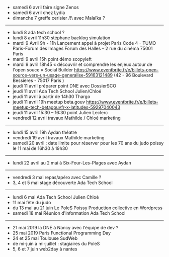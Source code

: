 - samedi 6 avril faire signe Zenos
- samedi 6 avril chez Lydia
- dimanche 7 greffe cerisier /!\ avec Malaïka ?
---
- lundi 8 ada tech school ?
- lundi 8 avril 11h30 stéphane backlog simulation
- mardi 9 Avril 9h - 11h Lancement appel à projet Paris Code 4 - TUMO Paris-Forum des Images Forum des Halles – 2 rue du cinéma 75001 Paris
- mardi 9 avril 15h point démo scopyleft
- mardi 9 avril 18h45 « découvrir et comprendre les enjeux autour de l'open souce » Social Builder https://www.eventbrite.fr/e/billets-open-source-vers-un-usage-generalise-59163121489 (42 - 96 Boulevard Bessières - 75017 Paris )
- jeudi 11 avril préparer point DNE avec DossierSCO
- jeudi 11 avril Ada Tech School Julien/Chloé
- jeudi 11 avril à partir de 14h30 Thargo
- jeudi 11 avril 19h meetup beta.gouv https://www.eventbrite.fr/e/billets-meetup-tech-betagouvfr-x-latitudes-59297040043
- jeudi 11 avril 15:30 – 16:30 point Julien Leclerc
- vendredi 12 avril travaux Mathilde / Chloé marketing
---
- lundi 15 avril 19h Aydan théatre
- vendredi 19 avril travaux Mathilde marketing
- samedi 20 avril : date limite pour réserver pour les 70 ans du judo poissy le 11 mai de 16h30 à 19h30
---
- lundi 22 avril au 2 mai à Six-Four-Les-Plages avec Aydan
---
- vendredi 3 mai repas/apéro avec Camille ?
- 3, 4 et 5 mai stage découverte Ada Tech School
---
- lundi 6 mai Ada Tech School Julien Chloé
- 11 mai fête du judo
- du 13 mai au 21 juin Le PoleS Poissy  Production collective en Wordpress
- samedi 18 mai Réunion d'information Ada Tech School
---
- 21 mai 2019 la DNE à Nancy avec l'équipe de dev ?
- 25 mai 2019 Paris Functional Programming Day
- 24 et 25 mai Toulouse SudWeb
- de mi-juin à mi-juillet : stagiaires du PoleS
- 5, 6 et 7 juin web2day à nantes
